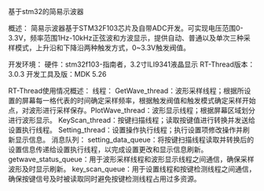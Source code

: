 基于stm32的简易示波器

概述：
简易示波器基于STM32F103芯片及自带ADC开发。可实现电压范围0-3.3V，频率范围1Hz-10kHz正弦波和方波显示，提供自动、普通以及单次三种采样模式，上升沿和下降沿两种触发方式，0~3.3V触发阀值。

开发环境：
硬件：stm32f103-指南者，3.2寸ILI9341液晶显示
RT-Thread版本：3.0.3
开发工具及版：MDK 5.26

RT-Thread使用情况概述：
线程： 
GetWave_thread：波形采样线程；根据所设置的屏幕每一格代表的时间确定采样频率，根据触发阀值和触发模式确定采样开始点，对波形进行采样保存。PlotWave_thread：波形显示线程；根据屏幕区域划分进行波形显示。
KeyScan_thread：按键扫描线程；读取按键值进行转换并发送给设置执行线程。
Setting_thread：设置操作执行线程；执行设置项修改操作并刷新显示信息。
消息队列：
setting_data_queue：将按键扫描线程读取并转换后的设置信息传递给设置执行线程，以完成设置更改和显示信息刷新。
getwave_status_queue：用于波形采样线程和波形显示线程之间通信，确保采样波形及时显示刷新。
key_scan_queue：用于设置线程和按键检测线程之间通信，确保按键信号及时被读取同时避免按键检测线程占用过多资源。
